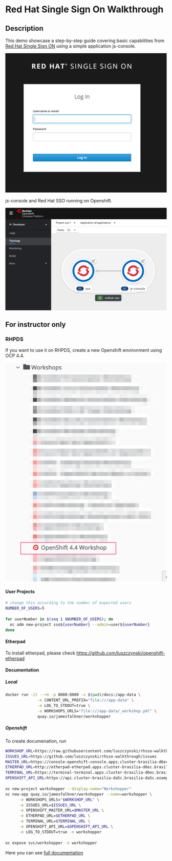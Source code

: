 # Red Hat Single Sign On Walkthrough

## Description

This demo showcase a step-by-step guide covering basic capabilities from [Red Hat Single Sign ON](https://access.redhat.com/products/red-hat-single-sign-on) using a simple application js-console.

![](docs/images/2020-05-27-15-00-27.png)

js-console and Red Hat SSO running on Openshift.

![](docs/images/2020-05-27-14-58-55.png)

## For instructor only

### RHPDS

If you want to use it on RHPDS, create a new Openshift environment using OCP 4.4.

![](docs/images/2020-05-27-09-34-46.png)

#### User Projects

```bash
# change this according to the number of expected users
NUMBER_OF_USERS=5

for userNumber in $(seq 1 $NUMBER_OF_USERS); do
  oc adm new-project sso${userNumber} --admin=user${userNumber}
done
```

#### Etherpad

To install etherpad, please check https://github.com/luszczynski/openshift-etherpad

#### Documentation

##### Local

```bash
docker run -it --rm -p 8080:8080 -v $(pwd)/docs:/app-data \
              -e CONTENT_URL_PREFIX="file:///app-data" \
              -e LOG_TO_STDOUT=true \
              -e WORKSHOPS_URLS="file:///app-data/_workshop.yml" \
              quay.io/jamesfalkner/workshopper
```

##### Openshift

To create documenation, run

```bash
WORKSHOP_URL=https://raw.githubusercontent.com/luszczynski/rhsso-walkthrough/master/docs/_workshop.yml
ISSUES_URL=https://github.com/luszczynski/rhsso-walkthrough/issues
MASTER_URL=https://console-openshift-console.apps.cluster-brasilia-d6ec.brasilia-d6ec.example.opentlc.com/
ETHERPAD_URL=http://etherpad-etherpad.apps.cluster-brasilia-d6ec.brasilia-d6ec.example.opentlc.com/p/workshop
TERMINAL_URL=https://terminal-terminal.apps.cluster-brasilia-d6ec.brasilia-d6ec.example.opentlc.com/
OPENSHIFT_API_URL=https://api.cluster-brasilia-da5c.brasilia-da5c.example.opentlc.com:6443

oc new-project workshopper --display-name="Workshopper"
oc new-app quay.io/jamesfalkner/workshopper --name=workshopper \
      -e WORKSHOPS_URLS="$WORKSHOP_URL" \
      -e ISSUES_URL=$ISSUES_URL \
      -e OPENSHIFT_MASTER_URL=$MASTER_URL \
      -e ETHERPAD_URL=$ETHERPAD_URL \
      -e TERMINAL_URL=$TERMINAL_URL \
      -e OPENSHIFT_API_URL=$OPENSHIFT_API_URL \
      -e LOG_TO_STDOUT=true -n workshopper

oc expose svc/workshopper -n workshopper
```

Here you can see [full documentation](docs.md)